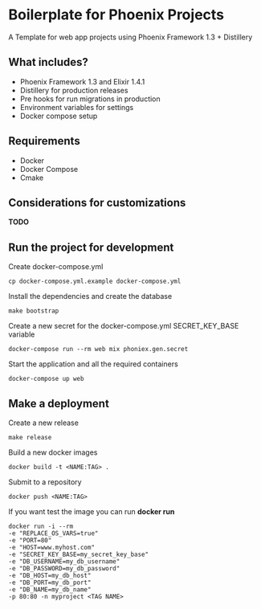 # Boilerplate for Phoenix Projects

A Template for web app projects using Phoenix Framework 1.3 + Distillery

## What includes?

- Phoenix Framework 1.3 and Elixir 1.4.1
- Distillery for production releases
- Pre hooks for run migrations in production
- Environment variables for settings
- Docker compose setup

## Requirements

- Docker
- Docker Compose
- Cmake

## Considerations for customizations

__TODO__

## Run the project for development

Create docker-compose.yml

    cp docker-compose.yml.example docker-compose.yml

Install the dependencies and create the database

    make bootstrap

Create a new secret for the docker-compose.yml SECRET_KEY_BASE variable

    docker-compose run --rm web mix phoniex.gen.secret

Start the application and all the required containers

    docker-compose up web

## Make a deployment

Create a new release

    make release

Build a new docker images

    docker build -t <NAME:TAG> .

Submit to a repository

    docker push <NAME:TAG>

If you want test the image you can run __docker run__

    docker run -i --rm
    -e "REPLACE_OS_VARS=true"
    -e "PORT=80"
    -e "HOST=www.myhost.com"
    -e "SECRET_KEY_BASE=my_secret_key_base"
    -e "DB_USERNAME=my_db_username"
    -e "DB_PASSWORD=my_db_password"
    -e "DB_HOST=my_db_host"
    -e "DB_PORT=my_db_port"
    -e "DB_NAME=my_db_name"
    -p 80:80 -n myproject <TAG NAME>
